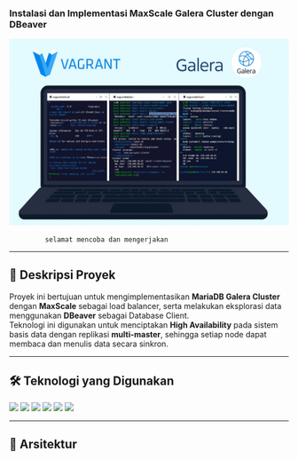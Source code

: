 ### Instalasi dan Implementasi MaxScale Galera Cluster dengan DBeaver

<img src="open/head.jpg" />
<br>

             selamat mencoba dan mengerjakan 

---

## 📌 Deskripsi Proyek
Proyek ini bertujuan untuk mengimplementasikan **MariaDB Galera Cluster** dengan **MaxScale** sebagai load balancer, serta melakukan eksplorasi data menggunakan **DBeaver** sebagai Database Client.  
Teknologi ini digunakan untuk menciptakan **High Availability** pada sistem basis data dengan replikasi **multi-master**, sehingga setiap node dapat membaca dan menulis data secara sinkron.

---

## 🛠️ Teknologi yang Digunakan
<img src="https://img.shields.io/badge/MariaDB-003545?style=for-the-badge&logo=mariadb&logoColor=white" /> 
<img src="https://img.shields.io/badge/MaxScale-FF6C37?style=for-the-badge&logo=mariadb&logoColor=white" />
<img src="https://img.shields.io/badge/DBeaver-382923?style=for-the-badge&logo=dbeaver&logoColor=white" /> 
<img src="https://img.shields.io/badge/Vagrant-1563FF?style=for-the-badge&logo=vagrant&logoColor=white" /> 
<img src="https://img.shields.io/badge/VirtualBox-183A61?style=for-the-badge&logo=virtualbox&logoColor=white" /> 
<img src="https://img.shields.io/badge/Ubuntu%2022.04-EE7738?style=for-the-badge&logo=ubuntu&logoColor=white" /> 

---

## 📂 Arsitektur

